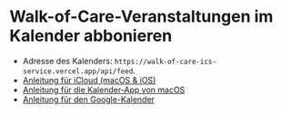 # Walk-of-Care-Veranstaltungen im Kalender abbonieren

- Adresse des Kalenders: `https://walk-of-care-ics-service.vercel.app/api/feed`.
- [Anleitung für iCloud (macOS & iOS)](https://support.apple.com/de-de/HT202361)
- [Anleitung für die Kalender-App von macOS](https://support.apple.com/de-de/guide/calendar/icl1022/mac)
- [Anleitung für den Google-Kalender](https://support.google.com/calendar/answer/37100?co=GENIE.Platform%3DDesktop&hl=en&oco=0)

